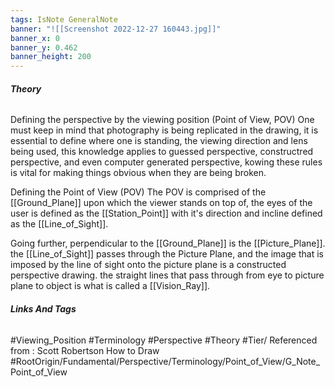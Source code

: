 ```yaml
---
tags: IsNote GeneralNote 
banner: "![[Screenshot 2022-12-27 160443.jpg]]"
banner_x: 0
banner_y: 0.462
banner_height: 200
---
```


###### **_Theory_**
Defining the perspective by the viewing position (Point of View, POV)
One must keep in mind that photography is being replicated in the drawing, it is essential to define where one is standing, the viewing direction and lens being used, this knowledge applies to guessed perspective, constructred perspective, and even computer generated perspective, kowing these rules is vital for making things obvious when they are being broken. 

Defining the Point of View (POV)
The POV is comprised of the [[Ground_Plane]] upon which the viewer stands on top of, the eyes of the user is defined as the [[Station_Point]] with it's direction and incline defined as the [[Line_of_Sight]]. 

Going further, perpendicular to the [[Ground_Plane]] is the [[Picture_Plane]]. the [[Line_of_Sight]] passes through the Picture Plane, and the image that is imposed by the line of sight onto the picture plane is a constructed perspective drawing. the straight lines that pass through from eye to picture plane to object is what is called a [[Vision_Ray]].

###### **_Links And Tags_**
#Viewing_Position #Terminology #Perspective #Theory #Tier/
Referenced from : Scott Robertson How to Draw
#RootOrigin/Fundamental/Perspective/Terminology/Point_of_View/G_Note_Point_of_View
